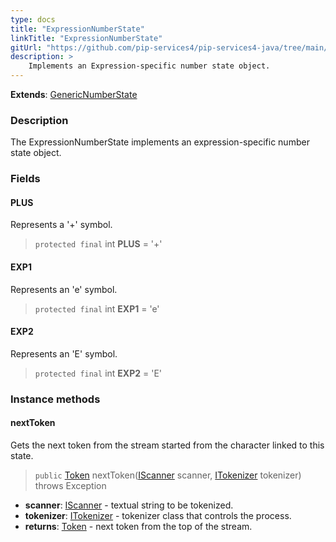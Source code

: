 ```yaml
---
type: docs
title: "ExpressionNumberState"
linkTitle: "ExpressionNumberState"
gitUrl: "https://github.com/pip-services4/pip-services4-java/tree/main/pip-services4-expressions-java"
description: > 
    Implements an Expression-specific number state object.
---
```


**Extends**: [GenericNumberState](../../../tokenizers/generic/generic_number_state)

### Description

The ExpressionNumberState implements an expression-specific number state object.

### Fields

<span class="hide-title-link">

#### PLUS
Represents a '+' symbol.
> `protected final` int **PLUS** = '+'

#### EXP1
Represents an 'e' symbol.
> `protected final` int **EXP1** = 'e'

#### EXP2
Represents an 'E' symbol.
> `protected final` int **EXP2** = 'E'

</span>

### Instance methods



#### nextToken
Gets the next token from the stream started from the character linked to this state.

> `public` [Token](../../../tokenizers/token) nextToken([IScanner](../../../io/iscanner) scanner, [ITokenizer](../../../tokenizers/itokenizer) tokenizer) throws Exception

- **scanner**: [IScanner](../../../io/iscanner) - textual string to be tokenized.
- **tokenizer**: [ITokenizer](../../../tokenizers/itokenizer) - tokenizer class that controls the process.
- **returns**: [Token](../../../tokenizers/token) - next token from the top of the stream.
